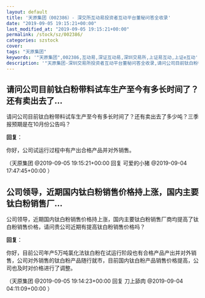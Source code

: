 ```yaml
---
layout: default
title: '天原集团（002386）- 深交所互动易投资者互动平台董秘问答全收录'
date: "2019-09-05 19:15:21+00:00"
last_modified_at: "2019-09-05 19:15:21+00:00"
permalink: /stock/sz/002386/
categories: szstock
cover: 
tags: "天原集团"
keywords: '"天原集团",002386,互动易,深证互动易,深圳交易所,上证易互动,上证e互动'
description: '"天原集团-深圳交易所投资者互动平台董秘问答全收录,请问公司目前钛白粉带料试车生产至今有多长时间了？还有卖出去了多少吨？三季报预期是在10月份公告吗？"'
---
```


## 请问公司目前钛白粉带料试车生产至今有多长时间了？还有卖出去了...

请问公司目前钛白粉带料试车生产至今有多长时间了？还有卖出去了多少吨？三季报预期是在10月份公告吗？

**回复**：

你好，公司试运行过程中有产出合格产品并对外销售。 

（天原集团  @2019-09-05 19:15:21+00:00 回复 可爱的小猪  @2019-09-04 17:47:45+00:00 ）

## 公司领导，近期国内钛白粉销售价格持上涨，国内主要钛白粉销售厂...

公司领导，近期国内钛白粉销售价格持上涨，国内主要钛白粉销售厂商均提高了钛白粉销售价格，请问贵公司近期有提高钛白粉销售价格吗？

**回复**：

你好，目前公司年产5万吨氯化法钛白粉在试运行阶段也有合格产品产出并对外销售，公司对外销售的钛白粉产品随行就市，目前国内钛白粉产品销售价格提高，公司也及时对价格进行了调整。 

（天原集团  @2019-09-05 19:14:23+00:00 回复 刀上舔肉  @2019-09-04 04:11:09+00:00 ）

